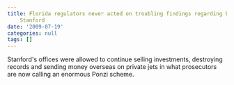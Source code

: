 ```yaml
---
title: Florida regulators never acted on troubling findings regarding banker Allen
    Stanford
date: '2009-07-19'
categories: null
tags: []
---
```

Stanford's offices were allowed to continue selling investments, destroying records and sending money overseas on private jets in what prosecutors are now calling an enormous Ponzi scheme.